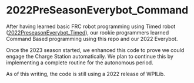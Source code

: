 # 2022PreSeasonEverybot_Command

After having learned basic FRC robot programming using Timed robot ([2022PreseasonEverybot_Timed](https://github.com/Pearadox/2022PreseasonEverybot_Timed)), our rookie programmers learned Command Based programming using this repo and our 2022 Everybot.

Once the 2023 season started, we enhanced this code to prove we could engage the Charge Station automatically.  We plan to continue this by implementing a complete routine for the autonomous period.

As of this writing, the code is still using a 2022 release of WPILib.
